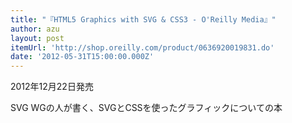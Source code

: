 ```yaml
---
title: "『HTML5 Graphics with SVG & CSS3 - O'Reilly Media』"
author: azu
layout: post
itemUrl: 'http://shop.oreilly.com/product/0636920019831.do'
date: '2012-05-31T15:00:00.000Z'
---
```

2012年12月22日発売

SVG WGの人が書く、SVGとCSSを使ったグラフィックについての本
